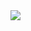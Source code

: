 <img src="(https://i.hizliresim.com/8yf5tbq.png)https://i.hizliresim.com/8yf5tbq.png" width="auto">


